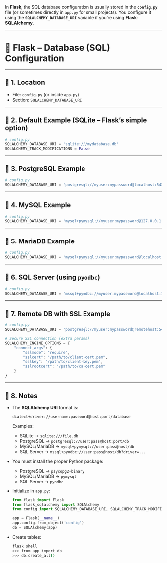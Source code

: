 In **Flask**, the SQL database configuration is usually stored in the **`config.py`** file (or sometimes directly in `app.py` for small projects).
You configure it using the **`SQLALCHEMY_DATABASE_URI`** variable if you’re using **Flask-SQLAlchemy**.

---

# 📒 Flask – Database (SQL) Configuration

---

## 🔹 1. Location

* File: `config.py` (or inside `app.py`)
* Section: `SQLALCHEMY_DATABASE_URI`

---

## 🔹 2. Default Example (SQLite – Flask’s simple option)

```python
# config.py
SQLALCHEMY_DATABASE_URI = 'sqlite:///mydatabase.db'
SQLALCHEMY_TRACK_MODIFICATIONS = False
```

---

## 🔹 3. PostgreSQL Example

```python
# config.py
SQLALCHEMY_DATABASE_URI = 'postgresql://myuser:mypassword@localhost:5432/mydatabase'
```

---

## 🔹 4. MySQL Example

```python
# config.py
SQLALCHEMY_DATABASE_URI = 'mysql+pymysql://myuser:mypassword@127.0.0.1:3306/mydatabase'
```

---

## 🔹 5. MariaDB Example

```python
# config.py
SQLALCHEMY_DATABASE_URI = 'mysql+pymysql://myuser:mypassword@localhost:3306/mydatabase'
```

---

## 🔹 6. SQL Server (using `pyodbc`)

```python
# config.py
SQLALCHEMY_DATABASE_URI = 'mssql+pyodbc://myuser:mypassword@localhost:1433/mydatabase?driver=ODBC+Driver+17+for+SQL+Server'
```

---

## 🔹 7. Remote DB with SSL Example

```python
# config.py
SQLALCHEMY_DATABASE_URI = 'postgresql://myuser:mypassword@remotehost:5432/mydatabase'

# Secure SSL connection (extra params)
SQLALCHEMY_ENGINE_OPTIONS = {
    "connect_args": {
        "sslmode": "require",
        "sslcert": "/path/to/client-cert.pem",
        "sslkey": "/path/to/client-key.pem",
        "sslrootcert": "/path/to/ca-cert.pem"
    }
}
```

---

## 🔹 8. Notes

* The **SQLAlchemy URI** format is:

  ```
  dialect+driver://username:password@host:port/database
  ```

  Examples:

  * SQLite → `sqlite:///file.db`
  * PostgreSQL → `postgresql://user:pass@host:port/db`
  * MySQL/MariaDB → `mysql+pymysql://user:pass@host/db`
  * SQL Server → `mssql+pyodbc://user:pass@host/db?driver=...`

* You must install the proper Python package:

  * PostgreSQL → `psycopg2-binary`
  * MySQL/MariaDB → `pymysql`
  * SQL Server → `pyodbc`

* Initialize in `app.py`:

  ```python
  from flask import Flask
  from flask_sqlalchemy import SQLAlchemy
  from config import SQLALCHEMY_DATABASE_URI, SQLALCHEMY_TRACK_MODIFICATIONS

  app = Flask(__name__)
  app.config.from_object('config')
  db = SQLAlchemy(app)
  ```

* Create tables:

  ```bash
  flask shell
  >>> from app import db
  >>> db.create_all()
  ```
